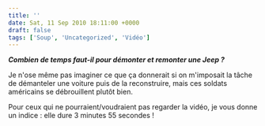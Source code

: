 ```yaml
---
title: ''
date: Sat, 11 Sep 2010 18:11:00 +0000
draft: false
tags: ['Soup', 'Uncategorized', 'Vidéo']
---
```


_**Combien de temps faut-il pour démonter et remonter une Jeep ?**_

Je n'ose même pas imaginer ce que ça donnerait si on m'imposait la tâche de démanteler une voiture puis de la reconstruire, mais ces soldats américains se débrouillent plutôt bien.

Pour ceux qui ne pourraient/voudraient pas regarder la vidéo, je vous donne un indice : elle dure 3 minutes 55 secondes !